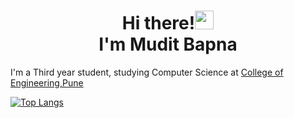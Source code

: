 <h1 align='center'>Hi there!<img src="https://raw.githubusercontent.com/MartinHeinz/MartinHeinz/master/wave.gif" width="30px"><br> I'm Mudit Bapna </h1>
I'm a Third year student, studying Computer Science at <a href="https://www.coep.org.in/">College of Engineering,Pune <br></a>

[![Top Langs](https://github-readme-stats.vercel.app/api/top-langs/?username=Muditbapna&layout=compact&show_icons=true&theme=tokyonight)](https://github.com/anuraghazra/github-readme-stats)


<!--
**Muditbapna/Muditbapna** is a ✨ _special_ ✨ repository because its `README.md` (this file) appears on your GitHub profile.

Here are some ideas to get you started:

- 🔭 I’m currently working on ...
- 🌱 I’m currently learning ...
- 👯 I’m looking to collaborate on ...
- 🤔 I’m looking for help with ...
- 💬 Ask me about ...
- 📫 How to reach me: ...
- 😄 Pronouns: ...
- ⚡ Fun fact: ...
-->
